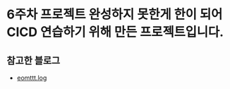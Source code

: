 # 6주차 프로젝트 완성하지 못한게 한이 되어 CICD 연습하기 위해 만든 프로젝트입니다.

## 참고한 블로그

- [eomttt.log](https://velog.io/@eomttt/Github-Actions%EB%A5%BC-%EC%9D%B4%EC%9A%A9%ED%95%9C-%ED%81%B4%EB%9D%BC%EC%9D%B4%EC%96%B8%ED%8A%B8-CICD-%EA%B5%AC%EC%B6%95-Github-Actions-%EC%82%AC%EC%9A%A9%ED%95%B4%EC%84%9C-React-app-build-Upload-S3)

